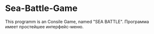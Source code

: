 # Sea-Battle-Game
This programm is an Consile Game, named "SEA BATTLE".
Программа имеет простейшее интерфейс-меню.
